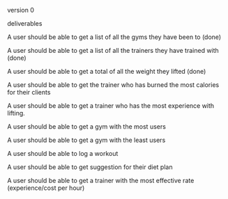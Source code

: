version 0


deliverables 

A user should be able to get a list of all the gyms they have been to (done)

A user should be able to get a list of all the trainers they have trained with (done)

A user should be able to get a total of all the weight they lifted (done)

A user should be able to get the trainer who has burned the most calories for their clients

A user should be able to get a trainer who has the most experience with lifting. 

A user should be able to get a gym with the most users

A user should be able to get a gym with the least users 

A user should be able to log a workout

A user should be able to get suggestion for their diet plan

A user should be able to get a trainer with the most effective rate (experience/cost per hour)